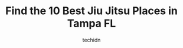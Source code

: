 ---
layout: ampstory
image: https://i0.wp.com/www.depkes.org/wp-content/uploads/2023/06/jiu-jitsu-0-in-tampa-fl-1685766547.png?resize=640,853
author: techidn
featured: false
description: Discover the impressive array of Jiu Jitsu options in Tampa FL, where you can find 10 of the largest Jiu Jitsu establishments in the area. From renowned classics to hidden gems, Tampa FL off
title: Find the 10 Best Jiu Jitsu Places in Tampa FL
cover:
   title: Find the 10 Best Jiu Jitsu Places in Tampa FL
   subtitle: Rickpate
   background: https://www.depkes.org/wp-content/uploads/2023/06/jiu-jitsu-0-in-tampa-fl-1685766547.png

pages: 
 - layout: thirds
   top: <h1>#1 Elevate Martial Arts South Tampa</h1>
   bottom: "<p>Such a fantastic program! The staff is so great in particular Coach Holden and Coach Adam they have been so great to my little one. The facility is nice and clean and eve</p>"
   background: https://www.depkes.org/wp-content/uploads/2023/06/jiu-jitsu-1-in-tampa-fl-1685766548.jpeg
   backgroundblur: true
 - layout: thirds
   top: <h1>#2 Tampa Muay Thai</h1>
   bottom: "<p>This gym is awesome! The coaching staff is extremely knowledgeable and helpful at all levels whether it is your first day or youve been training for years. The members a</p>"
   background: https://www.depkes.org/wp-content/uploads/2023/06/jiu-jitsu-2-in-tampa-fl-1685766549.png
   cta:
      link: https://www.depkes.org/blog/find-the-10-best-jiu-jitsu-places-in-tampa-fl/
      text: Find the 10 Best Jiu Jitsu Places in Tampa FL
 - layout: thirds
   top: <h1>#3 Gracie Tampa South MMA And BJJ</h1>
   bottom: "<p>1345 W Gray St, Tampa, FL 33606, United States</p>"
   background: https://www.depkes.org/wp-content/uploads/2023/06/jiu-jitsu-3-in-tampa-fl-1685766550.jpeg
   cta:
      link: https://www.depkes.org/blog/find-the-10-best-jiu-jitsu-places-in-tampa-fl/
      text: Find the 10 Best Jiu Jitsu Places in Tampa FL
 - layout: thirds
   top: <h1>#4 Gracie Martial Arts Tampa Jiu Jitsu and Self Defense</h1>
   bottom: "<p>720 W Dr Martin Luther King Jr Blvd Suite 2, Tampa, FL 33603, United States</p>"
   background: https://images.unsplash.com/photo-1518640467707-6811f4a6ab73?ixlib=rb-4.0.3&ixid=MnwxMjA3fDB8MHxwaG90by1wYWdlfHx8fGVufDB8fHx8&auto=format&fit=crop&w=640&h=853&q=80
   cta:
      link: https://www.depkes.org/blog/find-the-10-best-jiu-jitsu-places-in-tampa-fl/
      text: Find the 10 Best Jiu Jitsu Places in Tampa FL
 - layout: thirds
   top: <h1>#5 South Tampa Jiu-Jitsu & MMA</h1>
   bottom: "<p>1703 N 24th St, Tampa, FL 33605, United States</p>"
   background: https://images.unsplash.com/photo-1591393223703-56fe1347ac62?ixlib=rb-4.0.3&ixid=MnwxMjA3fDB8MHxwaG90by1wYWdlfHx8fGVufDB8fHx8&auto=format&fit=crop&w=640&h=853&q=80
   cta:
      link: https://www.depkes.org/blog/find-the-10-best-jiu-jitsu-places-in-tampa-fl/
      text: Find the 10 Best Jiu Jitsu Places in Tampa FL
 - layout: thirds
   top: <h1>#6 Gracie Westchase</h1>
   bottom: "<p>12807 W Hillsborough Ave suite f, Tampa, FL 33635, United States</p>"
   background: https://images.unsplash.com/photo-1597773150796-e5c14ebecbf5?ixlib=rb-4.0.3&ixid=MnwxMjA3fDB8MHxwaG90by1wYWdlfHx8fGVufDB8fHx8&auto=format&fit=crop&w=640&h=853&q=80
   cta:
      link: https://www.depkes.org/blog/find-the-10-best-jiu-jitsu-places-in-tampa-fl/
      text: Find the 10 Best Jiu Jitsu Places in Tampa FL
 - layout: thirds
   top: <h1>#7 Gracie Tampa HQ - Jiu Jitsu and MMA</h1>
   bottom: "<p>18125 US Hwy 41, Lutz, FL 33549, United States</p>"
   background: https://images.unsplash.com/photo-1540457036297-448b6b99e91c?ixlib=rb-4.0.3&ixid=MnwxMjA3fDB8MHxwaG90by1wYWdlfHx8fGVufDB8fHx8&auto=format&fit=crop&w=640&h=853&q=80
   cta:
      link: https://www.depkes.org/blog/find-the-10-best-jiu-jitsu-places-in-tampa-fl/
      text: Find the 10 Best Jiu Jitsu Places in Tampa FL
 - layout: thirds
   middle: Continue reading...
   background: https://images.unsplash.com/photo-1509114397022-ed747cca3f65?ixlib=rb-4.0.3&ixid=MnwxMjA3fDB8MHxwaG90by1wYWdlfHx8fGVufDB8fHx8&auto=format&fit=crop&w=640&h=853&q=80
   cta:
      link: https://www.depkes.org/blog/find-the-10-best-jiu-jitsu-places-in-tampa-fl/
      text: Find the 10 Best Jiu Jitsu Places in Tampa FL
      
---